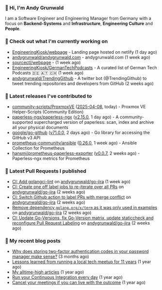 ### 👋 Hi, I'm Andy Grunwald

I am a Software Engineer and Engineering Manager from Germany with a focus on **Backend-Systems** and **Infrastructure**, **Engineering Culture** and **People**.

### 👷 Check out what I'm currently working on


- [EngineeringKiosk/webpage](https://github.com/EngineeringKiosk/webpage) - Landing page hosted on netlify (1 day ago)
- [andygrunwald/andygrunwald.com](https://github.com/andygrunwald/andygrunwald.com) - andygrunwald.com (1 week ago)
- [sourcectl/webpage](https://github.com/sourcectl/webpage) -  (1 week ago)
- [EngineeringKiosk/GermanTechPodcasts](https://github.com/EngineeringKiosk/GermanTechPodcasts) - A curated list of German Tech Podcasts 🇩🇪 🇦🇹 🇨🇭 (1 week ago)
- [andygrunwald/TrendingGithub](https://github.com/andygrunwald/TrendingGithub) - A twitter bot (@TrendingGithub) to tweet trending repositories and developers from GitHub (2 weeks ago)

### 🔭 Latest releases I've contributed to


- [community-scripts/ProxmoxVE](https://github.com/community-scripts/ProxmoxVE) ([2025-04-08](https://github.com/community-scripts/ProxmoxVE/releases/tag/2025-04-08), today) - Proxmox VE Helper-Scripts (Community Edition) 
- [paperless-ngx/paperless-ngx](https://github.com/paperless-ngx/paperless-ngx) ([v2.15.0](https://github.com/paperless-ngx/paperless-ngx/releases/tag/v2.15.0), 1 day ago) - A community-supported supercharged version of paperless: scan, index and archive all your physical documents
- [google/go-github](https://github.com/google/go-github) ([v71.0.0](https://github.com/google/go-github/releases/tag/v71.0.0), 2 days ago) - Go library for accessing the GitHub v3 API
- [prometheus-community/ansible](https://github.com/prometheus-community/ansible) ([0.26.0](https://github.com/prometheus-community/ansible/releases/tag/0.26.0), 1 week ago) - Ansible Collection for Prometheus
- [hansmi/prometheus-paperless-exporter](https://github.com/hansmi/prometheus-paperless-exporter) ([v0.0.7](https://github.com/hansmi/prometheus-paperless-exporter/releases/tag/v0.0.7), 2 weeks ago) - Paperless-ngx metrics for Prometheus

### 🔨 Latest Pull Requests I published


- [CI: Add golangci-lint](https://github.com/andygrunwald/go-jira/pull/712) on [andygrunwald/go-jira](https://github.com/andygrunwald/go-jira) (1 week ago)
- [CI: Create one off label jobs to re-iterate over all PRs](https://github.com/andygrunwald/go-jira/pull/711) on [andygrunwald/go-jira](https://github.com/andygrunwald/go-jira) (2 weeks ago)
- [CI: Switch Github action to label PRs with merge conflict](https://github.com/andygrunwald/go-jira/pull/710) on [andygrunwald/go-jira](https://github.com/andygrunwald/go-jira) (2 weeks ago)
- [Remove dependency `golang.org/x/term` as it was only used in examples](https://github.com/andygrunwald/go-jira/pull/709) on [andygrunwald/go-jira](https://github.com/andygrunwald/go-jira) (2 weeks ago)
- [CI: Update Go-Versions, fix Go-Version matrix, update staticcheck and reconfigure Pull Request Labeling](https://github.com/andygrunwald/go-jira/pull/707) on [andygrunwald/go-jira](https://github.com/andygrunwald/go-jira) (2 weeks ago)

### 📝 My recent blog posts


- [Why does storing two-factor authentication codes in your password manager make sense?](https://andygrunwald.com/blog/why-does-storing-two-factor-authentication-codes-in-your-password-manager-make-sense/) (3 months ago)
- [Lessons learned from running a local tech meetup for 11 years](https://andygrunwald.com/blog/lessons-learned-from-running-a-local-tech-meetup-for-11-years/) (1 year ago)
- [My alltime-high articles](https://andygrunwald.com/blog/my-all-time-high-articles/) (1 year ago)
- [Run your Continuous Integration every day](https://andygrunwald.com/blog/run-your-continuous-integration-every-day/) (1 year ago)
- [Cancel your meetings if you can live with the outcome](https://andygrunwald.com/blog/cancel-your-meetings-if-you-can-live-with-the-outcome/) (1 year ago)
